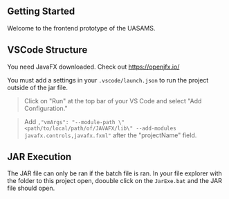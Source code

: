 ## Getting Started

Welcome to the frontend prototype of the UASAMS.

## VSCode Structure

You need JavaFX downloaded. Check out https://openjfx.io/

You must add a settings in your `.vscode/launch.json` to run the project outside of the jar file.

>Click on "Run" at the top bar of your VS Code and select "Add Configuration."

>Add `,"vmArgs": "--module-path \"<path/to/local/path/of/JAVAFX/lib\" --add-modules javafx.controls,javafx.fxml"` after the "projectName" field.

## JAR Execution

The JAR file can only be ran if the batch file is ran. In your file explorer with the folder to this project open, doouble click on the `JarExe.bat` and the JAR file should open.